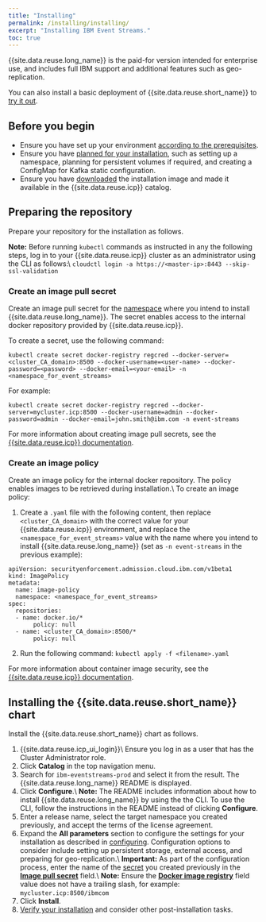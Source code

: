 ```yaml
---
title: "Installing"
permalink: /installing/installing/
excerpt: "Installing IBM Event Streams."
toc: true
---
```


{{site.data.reuse.long_name}} is the paid-for version intended for enterprise use, and includes full IBM support and additional features such as geo-replication.

You can also install a basic deployment of {{site.data.reuse.short_name}} to [try it out](../trying-out).

## Before you begin

- Ensure you have set up your environment [according to the prerequisites](../prerequisites).
- Ensure you have [planned for your installation](../planning), such as setting up a namespace, planning for persistent volumes if required, and creating a ConfigMap for Kafka static configuration.
- Ensure you have [downloaded](../downloading) the installation image and made it available in the {{site.data.reuse.icp}} catalog.

## Preparing the repository

Prepare your repository for the installation as follows.

**Note:** Before running `kubectl` commands as instructed in any the following steps, log in to your {{site.data.reuse.icp}} cluster as an administrator using the CLI as follows:\\
`cloudctl login -a https://<master-ip>:8443 --skip-ssl-validation`

### Create an image pull secret

Create an image pull secret for the [namespace](../planning/#namespaces) where you intend to install {{site.data.reuse.long_name}}. The secret enables access to the internal docker repository provided by {{site.data.reuse.icp}}.

To create a secret, use the following command:

`kubectl create secret docker-registry regcred --docker-server=<cluster_CA_domain>:8500 --docker-username=<user-name> --docker-password=<password> --docker-email=<your-email> -n <namespace_for_event_streams>`

For example:

`kubectl create secret docker-registry regcred --docker-server=mycluster.icp:8500 --docker-username=admin --docker-password=admin --docker-email=john.smith@ibm.com -n event-streams`

For more information about creating image pull secrets, see the [{{site.data.reuse.icp}} documentation](https://www.ibm.com/support/knowledgecenter/SSBS6K_3.1.1/manage_images/imagepullsecret.html).

### Create an image policy

Create an image policy for the internal docker repository. The policy enables images to be retrieved during installation.\\
To create an image policy:

1. Create a `.yaml` file with the following content, then replace `<cluster_CA_domain>` with the correct value for your {{site.data.reuse.icp}} environment, and replace the `<namespace_for_event_streams>` value with the name where you intend to install {{site.data.reuse.long_name}} (set as `-n event-streams` in the previous example):
```
apiVersion: securityenforcement.admission.cloud.ibm.com/v1beta1
kind: ImagePolicy
metadata:
  name: image-policy
  namespace: <namespace_for_event_streams>
spec:
  repositories:
  - name: docker.io/*
       policy: null
  - name: <cluster_CA_domain>:8500/*
       policy: null
```
2. Run the following command: `kubectl apply -f <filename>.yaml`

For more information about container image security, see the [{{site.data.reuse.icp}} documentation](https://www.ibm.com/support/knowledgecenter/SSBS6K_3.1.1/manage_images/image_security.html).

## Installing the {{site.data.reuse.short_name}} chart

Install the {{site.data.reuse.short_name}} chart as follows.

1. {{site.data.reuse.icp_ui_login}}\\
   Ensure you log in as a user that has the Cluster Administrator role.
2. Click **Catalog** in the top navigation menu.
2. Search for `ibm-eventstreams-prod` and select it from the result. The {{site.data.reuse.long_name}} README is displayed.
3. Click **Configure**.\\
   **Note:** The README includes information about how to install {{site.data.reuse.long_name}} by using the the CLI. To use the CLI, follow the instructions in the README instead of clicking **Configure**.
4. Enter a release name, select the target namespace you created previously, and accept the terms of the license agreement.
5. Expand the **All parameters** section to configure the settings for your installation as described in [configuring](../configuring). Configuration options to consider include setting up persistent storage, external access, and preparing for geo-replication.\\
   **Important:** As part of the configuration process, enter the name of the [secret](#preparing-the-repository) you created previously in the [**Image pull secret**](../configuring/#global-install-settings) field.\\
   **Note:** Ensure the [**Docker image registry**](../configuring/#global-install-settings) field value does not have a trailing slash, for example: `mycluster.icp:8500/ibmcom`
6. Click **Install**.
7. [Verify your installation](../post-installation/#verifying-your-installation) and consider other post-installation tasks.
